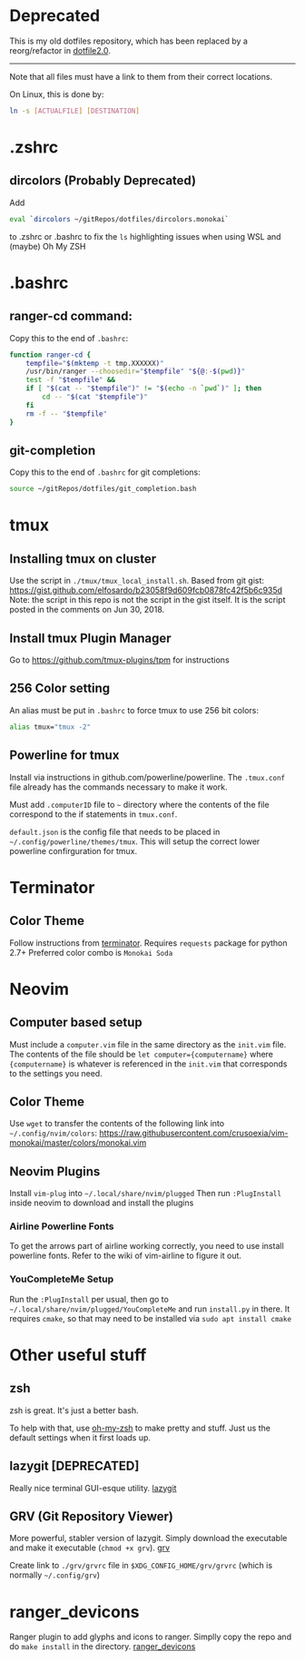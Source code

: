 # Deprecated
This is my old dotfiles repository, which has been replaced by a reorg/refactor in [dotfile2.0](https://github.com/jrwrigh/dotfiles2.0).

---

Note that all files must have a link to them from their correct locations.

On Linux, this is done by:

```bash
ln -s [ACTUALFILE] [DESTINATION]
```
# .zshrc

## dircolors (Probably Deprecated)
 
Add
```bash
eval `dircolors ~/gitRepos/dotfiles/dircolors.monokai`
```
to .zshrc or .bashrc to fix the `ls` highlighting issues when using WSL and (maybe) Oh My ZSH 

# .bashrc

## ranger-cd command:
Copy this to the end of `.bashrc`:
```bash
function ranger-cd {
    tempfile="$(mktemp -t tmp.XXXXXX)"
    /usr/bin/ranger --choosedir="$tempfile" "${@:-$(pwd)}"
    test -f "$tempfile" &&
    if [ "$(cat -- "$tempfile")" != "$(echo -n `pwd`)" ]; then
        cd -- "$(cat "$tempfile")"
    fi
    rm -f -- "$tempfile"
}
```
## git-completion

Copy this to the end of `.bashrc` for git completions:

```bash
source ~/gitRepos/dotfiles/git_completion.bash
```

# tmux

## Installing tmux on cluster
Use the script in `./tmux/tmux_local_install.sh`. Based from git gist: https://gist.github.com/elfosardo/b23058f9d609fcb0878fc42f5b6c935d
Note: the script in this repo is not the script in the gist itself. It is the script posted in the comments on Jun 30, 2018.

## Install tmux Plugin Manager
Go to https://github.com/tmux-plugins/tpm for instructions

## 256 Color setting
An alias must be put in `.bashrc` to force tmux to use 256 bit colors:

```bash
alias tmux="tmux -2"
```
## Powerline for tmux
Install via instructions in github.com/powerline/powerline. The `.tmux.conf` file already has the commands necessary to make it work.

Must add `.computerID` file to `~` directory where the contents of the file correspond to the if statements in `tmux.conf`.

`default.json` is the config file that needs to be placed in `~/.config/powerline/themes/tmux`. This will setup the correct lower powerline confirguration for tmux.

# Terminator

## Color Theme
Follow instructions from [terminator](https://github.com/EliverLara/terminator-themes).
Requires `requests` package for python 2.7+
Preferred color combo is `Monokai Soda`

# Neovim

## Computer based setup
Must include a `computer.vim` file in the same directory as the `init.vim` file. The contents of the file should be `let computer={computername}` where `{computername}` is whatever is referenced in the `init.vim` that corresponds to the settings you need.

## Color Theme
Use `wget` to transfer the contents of the following link into `~/.config/nvim/colors`:
https://raw.githubusercontent.com/crusoexia/vim-monokai/master/colors/monokai.vim

## Neovim Plugins
Install `vim-plug` into `~/.local/share/nvim/plugged`
Then run `:PlugInstall` inside neovim to download and install the plugins

### Airline Powerline Fonts
To get the arrows part of airline working correctly, you need to use install powerline fonts. Refer to the wiki of vim-airline to figure it out.

### YouCompleteMe Setup
Run the `:PlugInstall` per usual, then go to `~/.local/share/nvim/plugged/YouCompleteMe` and run `install.py` in there. It requires `cmake`, so that may need to be installed via `sudo apt install cmake`

# Other useful stuff

## zsh
zsh is great. It's just a better bash.

To help with that, use [oh-my-zsh](https://github.com/robbyrussell/oh-my-zsh) to make pretty and stuff. Just us the default settings when it first loads up.

## lazygit [DEPRECATED]
Really nice terminal GUI-esque utility. [lazygit](https://github.com/jesseduffield/lazygit)

## GRV (Git Repository Viewer)
More powerful, stabler version of lazygit. Simply download the executable and make it executable (`chmod +x grv`). [grv](https://github.com/rgburke/grv)

Create link to `./grv/grvrc` file in `$XDG_CONFIG_HOME/grv/grvrc` (which is normally `~/.config/grv`)

# ranger_devicons
Ranger plugin to add glyphs and icons to ranger. Simplly copy the repo and do `make install` in the directory. [ranger_devicons](https://github.com/alexanderjeurissen/ranger_devicons)

